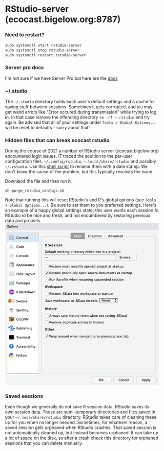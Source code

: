# RStudio-server (ecocast.bigelow.org:8787)


### Need to restart?

```
sudo systemctl start rstudio-server
sudo systemctl stop rstudio-server
sudo systemctl restart rstudio-server
```

### Server pro docs 

I'm not sure if we have Server Pro but here are the [docs](https://docs.rstudio.com/ide/server-pro/index.html)

### ~/.studio

The `~/.studio` directory holds each user's default settings and a cache for saving stuff between sessions.  Sometimes it gets corrupted, and yiu may get weird errors like "Error occured during transmission" while trying to log in.  In that case remove the offending directory `rm -rf ~.rstudio` and try again.  Be advised that all of your settings under `Tools > Global Options...` will be reset to defaults - sorry about that! 


### Hidden files that can break ecocast rstudio

During the course of 2021 a number of RStudio server (ecocast.bigelow.org) encountered login issues.  IT traced the soultion to the per-user configuration files: `~/.config/rstudio`, `~.local/share/rstudio` and possibly `~/.rstudio`.  Use this [shell script](purge_rstudio_configs.sh) to rename them with a date stamp.  We don't know the cause of the problem, but this typically resolves the issue.

Downlaod the file and then run it.

```
sh purge_rstudio_configs.sh
```

Note that running this will reset RStudio's and R's global options (see `Tools > Global Options...`).  Be sure to set them to you preferred settings. Here's an example of a happy global settings state; this user wants each session fo RStudio to be nice and fresh, and not encumbered by restoring previous data and projects.
![happy-global-settings](happy-global-settings.png)


### Saved sessions

Even though we generally do not save R session data, RStudio saves its own session data.  These are semi-temporary directories and files saved in your `~/.loca/share/rstudio` directory.  RStudio takes care of cleaning these up for you when no longer needed.   Sometimes, for whatever reason, a saved session gets orphaned when RStudio crashes.  That saved session is not automatically cleaned up, but instead becomes orphaned.  It can take up a lot of space on the disk, so after a crash check this directory for orphaned sessions that you can delete manually.
